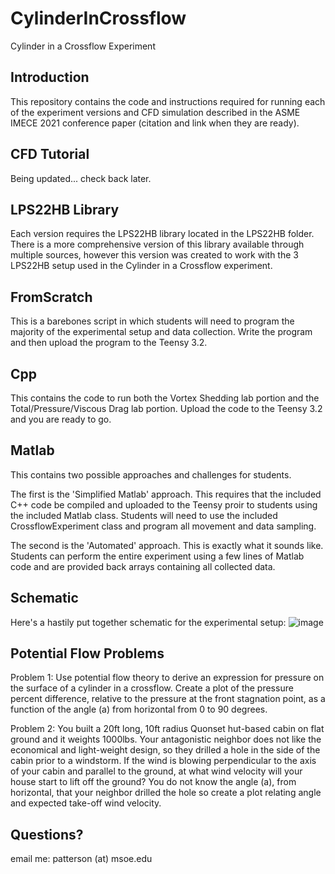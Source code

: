 # CylinderInCrossflow
Cylinder in a Crossflow Experiment 

## Introduction
This repository contains the code and instructions required for running each of the experiment versions and CFD simulation described in the ASME IMECE 2021 conference paper (citation and link when they are ready).

## CFD Tutorial
Being updated... check back later.

## LPS22HB Library
Each version requires the LPS22HB library located in the LPS22HB folder. There is a more comprehensive version of this library available through multiple sources, however this version was created to work with the 3 LPS22HB setup used in the Cylinder in a Crossflow experiment.

## FromScratch
This is a barebones script in which students will need to program the majority of the experimental setup and data collection.  Write the program and then upload the program to the Teensy 3.2.

## Cpp
This contains the code to run both the Vortex Shedding lab portion and the Total/Pressure/Viscous Drag lab portion.  Upload the code to the Teensy 3.2 and you are ready to go.

## Matlab
This contains two possible approaches and challenges for students.  

The first is the 'Simplified Matlab' approach.  This requires that the included C++ code be compiled and uploaded to the Teensy proir to students using the included Matlab class.  Students will need to use the included CrossflowExperiment class and program all movement and data sampling.

The second is the 'Automated' approach.  This is exactly what it sounds like.  Students can perform the entire experiment using a few lines of Matlab code and are provided back arrays containing all collected data.

## Schematic
Here's a hastily put together schematic for the experimental setup:
![image](https://user-images.githubusercontent.com/34224135/116077465-2355ea80-a65b-11eb-8df5-0ca5c8ba87d2.png)

## Potential Flow Problems
Problem 1: Use potential flow theory to derive an expression for pressure on the surface of a cylinder in a crossflow.  Create a plot of the pressure percent difference, relative to the pressure at the front stagnation point, as a function of the angle (a) from horizontal from 0 to 90 degrees. 

Problem 2: You built a 20ft long, 10ft radius Quonset hut-based cabin on flat ground and it weights 1000lbs. Your antagonistic neighbor does not like the economical and light-weight design, so they drilled a hole in the side of the cabin prior to a windstorm.  If the wind is blowing perpendicular to the axis of your cabin and parallel to the ground, at what wind velocity will your house start to lift off the ground? You do not know the angle (a), from horizontal, that your neighbor drilled the hole so create a plot relating angle and expected take-off wind velocity. 



## Questions?
email me: patterson (at) msoe.edu
